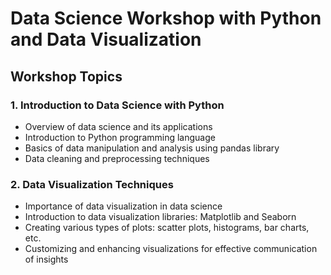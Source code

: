 # Data Science Workshop with Python and Data Visualization

## Workshop Topics
### 1. Introduction to Data Science with Python
- Overview of data science and its applications
- Introduction to Python programming language
- Basics of data manipulation and analysis using pandas library
- Data cleaning and preprocessing techniques

### 2. Data Visualization Techniques
- Importance of data visualization in data science
- Introduction to data visualization libraries: Matplotlib and Seaborn
- Creating various types of plots: scatter plots, histograms, bar charts, etc.
- Customizing and enhancing visualizations for effective communication of insights
